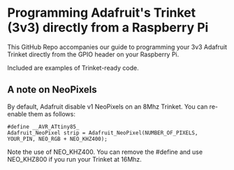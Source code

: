 # Programming Adafruit's Trinket (3v3) directly from a Raspberry Pi

This GitHub Repo accompanies our guide to programming your 3v3 Adafruit Trinket directly from the GPIO header on your Raspberry Pi.

Included are examples of Trinket-ready code.


## A note on NeoPixels

By default, Adafruit disable v1 NeoPixels on an 8Mhz Trinket. You can re-enable them as follows:

    #define __AVR_ATtiny85_
    Adafruit_NeoPixel strip = Adafruit_NeoPixel(NUMBER_OF_PIXELS, YOUR_PIN, NEO_RGB + NEO_KHZ400);

Note the use of NEO_KHZ400. You can remove the #define and use NEO_KHZ800 if you run your Trinket at 16Mhz.

